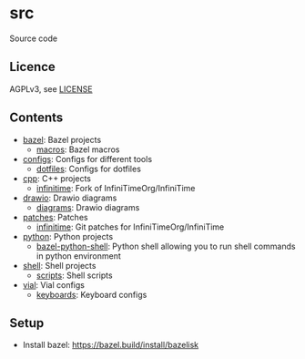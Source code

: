 # src 

Source code

## Licence

AGPLv3, see [LICENSE](./LICENSE.txt) 

## Contents

<!-- README_CONTENTS START -->
- [bazel](bazel): Bazel projects
  - [macros](bazel/macros): Bazel macros
- [configs](configs): Configs for different tools
  - [dotfiles](configs/dotfiles): Configs for dotfiles
- [cpp](cpp): C++ projects
  - [infinitime](cpp/infinitime): Fork of InfiniTimeOrg/InfiniTime
- [drawio](drawio): Drawio diagrams
  - [diagrams](drawio/diagrams): Drawio diagrams
- [patches](patches): Patches
  - [infinitime](patches/infinitime): Git patches for InfiniTimeOrg/InfiniTime
- [python](python): Python projects
  - [bazel-python-shell](python/bazel-python-shell): Python shell allowing you to run shell commands in python environment
- [shell](shell): Shell projects
  - [scripts](shell/scripts): Shell scripts
- [vial](vial): Vial configs
  - [keyboards](vial/keyboards): Keyboard configs
<!-- README_CONTENTS END -->

## Setup

- Install bazel: https://bazel.build/install/bazelisk
